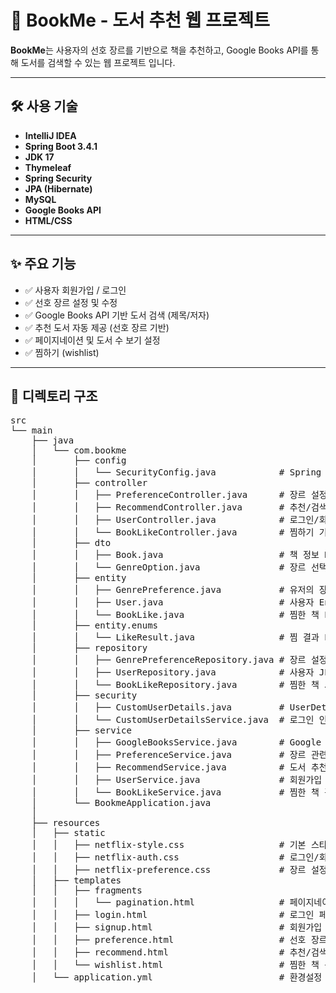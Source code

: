 # 📘 BookMe - 도서 추천 웹 프로젝트

**BookMe**는 사용자의 선호 장르를 기반으로 책을 추천하고, Google Books API를 통해 도서를 검색할 수 있는 웹 프로젝트 입니다.  


---

## 🛠 사용 기술
- **IntelliJ IDEA**
- **Spring Boot 3.4.1**
- **JDK 17**
- **Thymeleaf**
- **Spring Security**
- **JPA (Hibernate)**
- **MySQL**
- **Google Books API**
- **HTML/CSS**

---

## ✨ 주요 기능

- ✅ 사용자 회원가입 / 로그인
- ✅ 선호 장르 설정 및 수정
- ✅ Google Books API 기반 도서 검색 (제목/저자)
- ✅ 추천 도서 자동 제공 (선호 장르 기반)
- ✅ 페이지네이션 및 도서 수 보기 설정
- ✅ 찜하기 (wishlist)

---

## 📁 디렉토리 구조

<pre>
src
└── main
    ├── java
    │   └── com.bookme
    │       ├── config
    │       │   └── SecurityConfig.java            # Spring Security 설정
    │       ├── controller
    │       │   ├── PreferenceController.java      # 장르 설정 컨트롤러
    │       │   ├── RecommendController.java       # 추천/검색 페이지 컨트롤러
    │       │   ├── UserController.java            # 로그인/회원가입 처리
    │       │   └── BookLikeController.java        # 찜하기 기능 컨트롤러
    │       ├── dto
    │       │   ├── Book.java                      # 책 정보 DTO
    │       │   └── GenreOption.java               # 장르 선택 항목
    │       ├── entity
    │       │   ├── GenrePreference.java           # 유저의 장르 설정 Entity
    │       │   ├── User.java                      # 사용자 Entity
    │       │   └── BookLike.java                  # 찜한 책 Entity
    │       ├── entity.enums
    │       │   └── LikeResult.java                # 찜 결과 Enum
    │       ├── repository
    │       │   ├── GenrePreferenceRepository.java # 장르 설정 JPA 리포지토리
    │       │   ├── UserRepository.java            # 사용자 JPA 리포지토리
    │       │   └── BookLikeRepository.java        # 찜한 책 JPA 리포지토리
    │       ├── security
    │       │   ├── CustomUserDetails.java         # UserDetails 구현체
    │       │   └── CustomUserDetailsService.java  # 로그인 인증 서비스
    │       ├── service
    │       │   ├── GoogleBooksService.java        # Google Books API 호출 로직
    │       │   ├── PreferenceService.java         # 장르 관련 서비스
    │       │   ├── RecommendService.java          # 도서 추천 서비스
    │       │   ├── UserService.java               # 회원가입 서비스
    │       │   └── BookLikeService.java           # 찜한 책 관련 서비스
    │       └── BookmeApplication.java             
    │
    ├── resources
    │   ├── static
    │   │   ├── netflix-style.css                  # 기본 스타일
    │   │   ├── netflix-auth.css                   # 로그인/회원가입 스타일
    │   │   ├── netflix-preference.css             # 장르 설정 스타일
    │   ├── templates
    │   │   ├── fragments
    │   │   │   └── pagination.html                # 페이지네이션 템플릿
    │   │   ├── login.html                         # 로그인 페이지
    │   │   ├── signup.html                        # 회원가입 페이지
    │   │   ├── preference.html                    # 선호 장르 설정 페이지
    │   │   ├── recommend.html                     # 추천/검색 페이지
    │   │   └── wishlist.html                      # 찜한 책 목록 페이지
    │   └── application.yml                        # 환경설정 파일
</pre>

